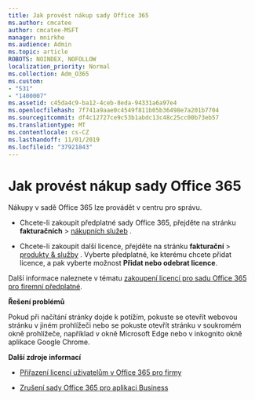 ```yaml
---
title: Jak provést nákup sady Office 365
ms.author: cmcatee
author: cmcatee-MSFT
manager: mnirkhe
ms.audience: Admin
ms.topic: article
ROBOTS: NOINDEX, NOFOLLOW
localization_priority: Normal
ms.collection: Adm_O365
ms.custom:
- "531"
- "1400007"
ms.assetid: c45da4c9-ba12-4ceb-8eda-94331a6a97e4
ms.openlocfilehash: 7f741a9aae0c4549f811b05b36498e7a201b7704
ms.sourcegitcommit: df4c12727ce9c53b1abdc13c48c25cc00b73eb57
ms.translationtype: MT
ms.contentlocale: cs-CZ
ms.lasthandoff: 11/01/2019
ms.locfileid: "37921843"
---
```

# <a name="how-to-make-an-office-365-purchase"></a>Jak provést nákup sady Office 365

Nákupy v sadě Office 365 lze provádět v centru pro správu.
  
- Chcete-li zakoupit předplatné sady Office 365, přejděte na stránku **fakturačních** \> [nákupních služeb](https://go.microsoft.com/fwlink/p/?linkid=868433) .

- Chcete-li zakoupit další licence, přejděte na stránku **fakturační** \> [produkty & služby](https://go.microsoft.com/fwlink/p/?linkid=842054) . Vyberte předplatné, ke kterému chcete přidat licence, a pak vyberte možnost **Přidat nebo odebrat licence**.
  
Další informace naleznete v tématu [zakoupení licencí pro sadu Office 365 pro firemní předplatné](https://docs.microsoft.com/office365/admin/subscriptions-and-billing/buy-licenses).

**Řešení problémů**

Pokud při načítání stránky dojde k potížím, pokuste se otevřít webovou stránku v jiném prohlížeči nebo se pokuste otevřít stránku v soukromém okně prohlížeče, například v okně Microsoft Edge nebo v inkognito okně aplikace Google Chrome. 

**Další zdroje informací**
  
- [Přiřazení licencí uživatelům v Office 365 pro firmy](https://docs.microsoft.com/office365/admin/subscriptions-and-billing/assign-licenses-to-users)

- [Zrušení sady Office 365 pro aplikaci Business](https://docs.microsoft.com/office365/admin/subscriptions-and-billing/cancel-your-subscription)